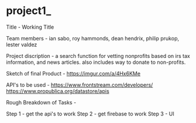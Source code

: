 # project1_

Title - Working Title

Team members - ian sabo, roy hammonds, dean hendrix, philip prukop, lester valdez

Project discription - a search function for vetting nonprofits based on irs tax information, and news articles. also includes way to donate to non-profits.

Sketch of final Product - https://imgur.com/a/4Hx6KMe

API's to be used - https://www.frontstream.com/developers/
                   https://www.propublica.org/datastore/apis

Rough Breakdown of Tasks - 

Step 1 - get the api's to work
Step 2 - get firebase to work
Step 3 - UI
